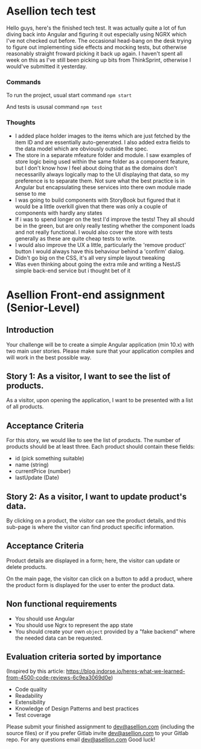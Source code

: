 # Asellion tech test

Hello guys, here's the finished tech test. It was actually quite a lot of fun diving back into Angular and figuring it out especially using NGRX which I've not checked out before. The occasional head-bang on the desk trying to figure out implementing side effects and mocking tests, but otherwise reasonably straight froward picking it back up again. I haven't spent all week on this as I've still been picking up bits from ThinkSprint, otherwise I would've submitted it yesterday.

### Commands

To run the project, usual start command
`npm start`

And tests is ususal command
`npm test`

### Thoughts

-   I added place holder images to the items which are just fetched by the item ID and are essentially auto-generated. I also added extra fields to the data model which are obviously outside the spec.
-   The store in a separate mfeature folder and module. I saw examples of store logic being used within the same folder as a component feature, but I don't know how I feel about doing that as the domains don't necessarilly always logically map to the UI displaying that data, so my preference is to separate them. Not sure what the best practice is in Angular but encapsulating these services into there own module made sense to me
-   I was going to build components with StoryBook but figured that it would be a little overkill given that there was only a couple of components with hardly any states
-   If i was to spend longer on the test I'd improve the tests! They all should be in the green, but are only really testing whether the component loads and not really functional. I would also cover the store with tests generally as these are quite cheap tests to write.
-   I would also improve the UX a little, particularly the 'remove product' button I would always have this behaviour behind a 'confirm' dialog.
-   Didn't go big on the CSS, it's all very simple layout tweaking
-   Was even thinking about going the extra mile and writing a NestJS simple back-end service but i thought bet of it

# Asellion Front-end assignment (Senior-Level)

## Introduction

Your challenge will be to create a simple Angular application (min 10.x) with two main user stories. Please make sure that your application compiles and will work in the best possible way.

## Story 1: As a visitor, I want to see the list of products.

As a visitor, upon opening the application, I want to be presented with a list of all products.

## Acceptance Criteria

For this story, we would like to see the list of products. The number of products should be at least three. Each product should contain these fields:

-   id (pick something suitable)
-   name (string)
-   currentPrice (number)
-   lastUpdate (Date)

## Story 2: As a visitor, I want to update product's data.

By clicking on a product, the visitor can see the product details, and this sub-page is where the visitor can find product specific information.

## Acceptance Criteria

Product details are displayed in a form; here, the visitor can update or delete products.

On the main page, the visitor can click on a button to add a product, where the product form is displayed for the user to enter the product data.

## Non functional requirements

-   You should use Angular
-   You should use Ngrx to represent the app state
-   You should create your own `object` provided by a "fake backend" where the needed data can be requested.

## Evaluation criteria sorted by importance

(Inspired by this article: https://blog.indorse.io/heres-what-we-learned-from-4500-code-reviews-6c9ea3069d0e)

-   Code quality
-   Readability
-   Extensibility
-   Knowledge of Design Patterns and best practices
-   Test coverage

Please submit your finished assignment to dev@asellion.com (including the source files) or if you prefer Gitlab invite dev@asellion.com to your Gitlab repo. For any questions email dev@asellion.com
Good luck!
